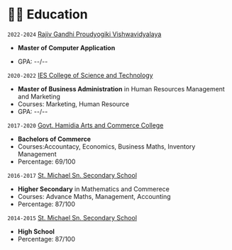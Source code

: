 # 👨‍🎓 Education

`2022-2024` [Rajiv Gandhi Proudyogiki Vishwavidyalaya](http://www.rgpv.ac.in/)
- **Master of Computer Application** 

- GPA: --/--

`2020-2022` [IES College of Science and Technology](http://www.icot.co.in/)
- **Master of Business Administration** in Human Resources Management and Marketing
- Courses: Marketing, Human Resource
- GPA: --/--

`2017-2020` [Govt. Hamidia Arts and Commerce College](https://govhamidiacollege.com/)
- **Bachelors of Commerce** 
- Courses:Accountacy, Economics, Business Maths, Inventory Management
- Percentage: 69/100

`2016-2017` [St. Michael Sn. Secondary School](https://)
- **Higher Secondary** in Mathematics and Commerece 
- Courses: Advance Maths, Management, Accounting
- Percentage: 87/100

`2014-2015` [St. Michael Sn. Secondary School](https://)
- **High School** 
- Percentage: 87/100
